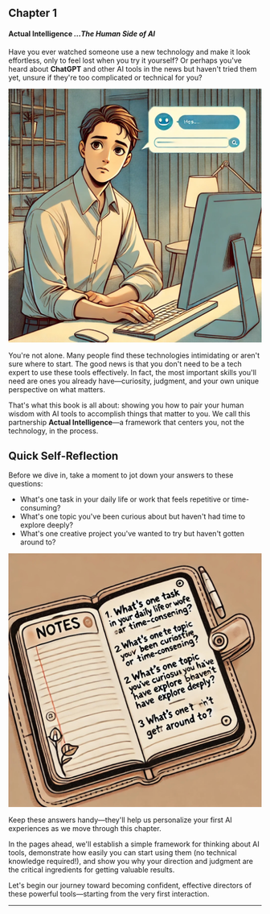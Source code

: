 ## Chapter 1

#### Actual Intelligence *...The Human Side of AI*

Have you ever watched someone use a new technology and make it look effortless, only to feel lost when you try it yourself? Or perhaps you've heard about **ChatGPT** and other AI tools in the news but haven't tried them yet, unsure if they're too complicated or technical for you?

![](./images/hesitant-beginner.jpg)

You're not alone. Many people find these technologies intimidating or aren't sure where to start. The good news is that you don't need to be a tech expert to use these tools effectively. In fact, the most important skills you'll need are ones you already have—curiosity, judgment, and your own unique perspective on what matters.

That's what this book is all about: showing you how to pair your human wisdom with AI tools to accomplish things that matter to you. We call this partnership **Actual Intelligence**—a framework that centers you, not the technology, in the process.

## Quick Self-Reflection

Before we dive in, take a moment to jot down your answers to these questions:

- What's one task in your daily life or work that feels repetitive or time-consuming?
- What's one topic you've been curious about but haven't had time to explore deeply?
- What's one creative project you've wanted to try but haven't gotten around to?

![](images/reflection-notebook.jpg)

Keep these answers handy—they'll help us personalize your first AI experiences as we move through this chapter.

In the pages ahead, we'll establish a simple framework for thinking about AI tools, demonstrate how easily you can start using them (no technical knowledge required!), and show you why your direction and judgment are the critical ingredients for getting valuable results.

Let's begin our journey toward becoming confident, effective directors of these powerful tools—starting from the very first interaction.

---
